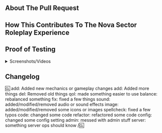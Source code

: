 <!-- Write **BELOW** The Headers and **ABOVE** The comments else it may not be viewable. -->
<!-- You can view Contributing.MD for a detailed description of the pull request process. -->

## About The Pull Request

<!-- Describe The Pull Request. Please be sure every change is documented or this can delay review and even discourage maintainers from merging your PR! -->

## How This Contributes To The Nova Sector Roleplay Experience

<!-- Please add a short description of why you think these changes would benefit the game and the roleplay atmosphere of the server. If you can't justify it in words, it might not be worth adding. -->

## Proof of Testing

<!-- Include any screenshots/videos/debugging steps of the code functioning successfully, between the </summary> and </details> code blocks. -->
<!-- To our mappers and spriters: Posting screenshots of content INSIDE EDITORS (aseprite, PDN, SDMM, ect) is NOT valid proof of testing. Please make sure that you COMPILE the game and provide PROOF you tested your edits. -->

<details>
<summary>Screenshots/Videos</summary>
  
</details>

## Changelog

<!-- If your PR modifies aspects of the game that can be concretely observed by players or admins you should add a changelog. If your change does NOT meet this description, remove this section. Be sure to properly mark your PRs to prevent unnecessary GBP loss. You can read up on GBP and it's effects on PRs in the tgstation guides for contributors. Please note that maintainers freely reserve the right to remove and add tags should they deem it appropriate. You can attempt to finagle the system all you want, but it's best to shoot for clear communication right off the bat. -->

:cl:
add: Added new mechanics or gameplay changes
add: Added more things
del: Removed old things
qol: made something easier to use
balance: rebalanced something
fix: fixed a few things
sound: added/modified/removed audio or sound effects
image: added/modified/removed some icons or images
spellcheck: fixed a few typos
code: changed some code
refactor: refactored some code
config: changed some config setting
admin: messed with admin stuff
server: something server ops should know
/:cl:

<!-- Both :cl:'s are required for the changelog to work! You can put your name to the right of the first :cl: if you want to overwrite your GitHub username as author ingame. -->
<!-- You can use multiple of the same prefix (they're only used for the icon ingame) and delete the unneeded ones. Despite some of the tags, changelogs should generally represent how a player might be affected by the changes rather than a summary of the PR's contents. -->
